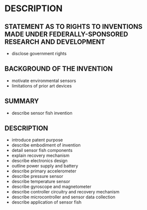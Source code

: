 # DESCRIPTION

## STATEMENT AS TO RIGHTS TO INVENTIONS MADE UNDER FEDERALLY-SPONSORED RESEARCH AND DEVELOPMENT

- disclose government rights

## BACKGROUND OF THE INVENTION

- motivate environmental sensors
- limitations of prior art devices

## SUMMARY

- describe sensor fish invention

## DESCRIPTION

- introduce patent purpose
- describe embodiment of invention
- detail sensor fish components
- explain recovery mechanism
- describe electronics design
- outline power supply and battery
- describe primary accelerometer
- describe pressure sensor
- describe temperature sensor
- describe gyroscope and magnetometer
- describe controller circuitry and recovery mechanism
- describe microcontroller and sensor data collection
- describe application of sensor fish

